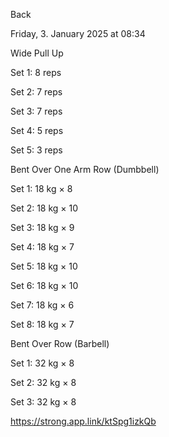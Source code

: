 Back

Friday, 3. January 2025 at 08:34

Wide Pull Up

Set 1: 8 reps

Set 2: 7 reps

Set 3: 7 reps

Set 4: 5 reps

Set 5: 3 reps

Bent Over One Arm Row (Dumbbell)

Set 1: 18 kg × 8

Set 2: 18 kg × 10

Set 3: 18 kg × 9

Set 4: 18 kg × 7

Set 5: 18 kg × 10

Set 6: 18 kg × 10

Set 7: 18 kg × 6

Set 8: 18 kg × 7

Bent Over Row (Barbell)

Set 1: 32 kg × 8

Set 2: 32 kg × 8

Set 3: 32 kg × 8

 <https://strong.app.link/ktSpg1izkQb>

